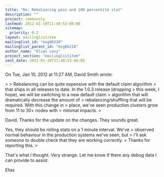 ```yaml
---
title: "Re: Rebalancing pain and 100 percentile stat"
description: ""
project: community
lastmod: 2012-01-10T11:48:53-08:00
sitemap:
  priority: 0.2
layout: mailinglistitem
mailinglist_id: "msg06220"
mailinglist_parent_id: "msg06218"
author_name: "Elias Levy"
project_section: "mailinglistitem"
sent_date: 2012-01-10T11:48:53-08:00
---
```



On Tue, Jan 10, 2012 at 11:27 AM, David Smith  wrote:

&gt;
&gt; Rebalancing can be quite expensive with the default claim algorithm
&gt; that ships in all releases to date. In the 1.0.3 release (dropping
&gt; this week, I hope), we will be switching to a new default claim
&gt; algorithm that will dramatically decrease the amount of
&gt; rebalancing/shuffling that will be required. With this change in
&gt; place, we've seen production clusters grow from 11 to 30+ nodes with
&gt; minimal impacts.
&gt;

David. Thanks for the update on the changes. They sounds great.

Yes, they should be rolling stats on a 1 minute interval. We've
&gt; observed normal behaviour in the production systems we've seen, but
&gt; I'll ask someone to double check that they are working correctly.
&gt; Thanks for reporting this.
&gt;

That's what I thought. Very strange. Let me know if there any debug data
I can provide to assist.

Elias
